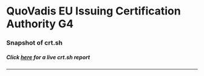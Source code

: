 # QuoVadis EU Issuing Certification Authority G4
### Snapshot of crt.sh
##### Click [here](https://crt.sh/?q=0DD818228990D83FCE9F9DCA7B5CC44ED318EDD16399987EA893877EA52DE11E) for a live crt.sh report

---
